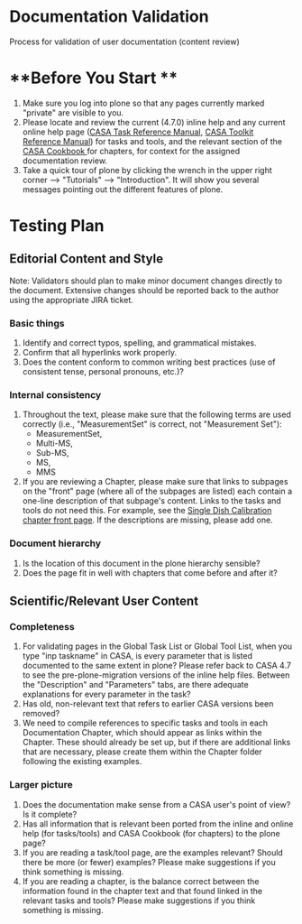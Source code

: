 

# Documentation Validation 

Process for validation of user documentation (content review)

# **Before You Start **

1.  Make sure you log into plone so that any pages currently marked \"private\" are visible to you.
2.  Please locate and review the current (4.7.0) inline help and any current online help page ([CASA Task Reference Manual](https://casa.nrao.edu/docs/TaskRef/TaskRef.html), [CASA Toolkit Reference Manual](https://casa.nrao.edu/docs/CasaRef/CasaRef.html)) for tasks and tools, and the relevant section of the [CASA Cookbook ](https://casa.nrao.edu/casa_cookbook.pdf) for chapters, for context for the assigned documentation review.
3.  Take a quick tour of plone by clicking the wrench in the upper right corner \--\> \"Tutorials\" \--\> \"Introduction\". It will show you several messages pointing out the different features of plone.

# **Testing Plan**

## Editorial Content and Style

Note: Validators should plan to make minor document changes directly to the document. Extensive changes should be reported back to the author using the appropriate JIRA ticket.

### Basic things

1.  Identify and correct typos, spelling, and grammatical mistakes.
2.  Confirm that all hyperlinks work properly.
3.  Does the content conform to common writing best practices (use of consistent tense, personal pronouns, etc.)?

### Internal consistency

1.  Throughout the text, please make sure that the following terms are used correctly (i.e., \"MeasurementSet\" is correct, not \"Measurement Set\"):
    -   MeasurementSet,
    -   Multi-MS,
    -   Sub-MS,
    -   MS,
    -   MMS
2.  If you are reviewing a Chapter, please make sure that links to subpages on the \"front\" page (where all of the subpages are listed) each contain a one-line description of that subpage\'s content. Links to the tasks and tools do not need this. For example, see the [Single Dish Calibration chapter front page](https://casa.nrao.edu/casadocs-devel/stable/calibration-and-visibility-data/single-dish-calibration). If the descriptions are missing, please add one.  

### Document hierarchy

1.  Is the location of this document in the plone hierarchy sensible?
2.  Does the page fit in well with chapters that come before and after it?

## Scientific/Relevant User Content

### Completeness

1.  For validating pages in the Global Task List or Global Tool List, when you type \"inp taskname\" in CASA, is every parameter that is listed documented to the same extent in plone? Please refer back to CASA 4.7 to see the pre-plone-migration versions of the inline help files. Between the \"Description\" and \"Parameters\" tabs, are there adequate explanations for every parameter in the task?
2.  Has old, non-relevant text that refers to earlier CASA versions been removed?
3.  We need to compile references to specific tasks and tools in each Documentation Chapter, which should appear as links within the Chapter. These should already be set up, but if there are additional links that are necessary, please create them within the Chapter folder following the existing examples. 

### Larger picture

1.  Does the documentation make sense from a CASA user\'s point of view? Is it complete?
2.  Has all information that is relevant been ported from the inline and online help (for tasks/tools) and CASA Cookbook (for chapters) to the plone page?
3.  If you are reading a task/tool page, are the examples relevant? Should there be more (or fewer) examples? Please make suggestions if you think something is missing.
4.  If you are reading a chapter, is the balance correct between the information found in the chapter text and that found linked in the relevant tasks and tools? Please make suggestions if you think something is missing. 

